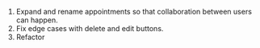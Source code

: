 1. Expand and rename appointments so that collaboration between users can happen.
2. Fix edge cases with delete and edit buttons.
3. Refactor
